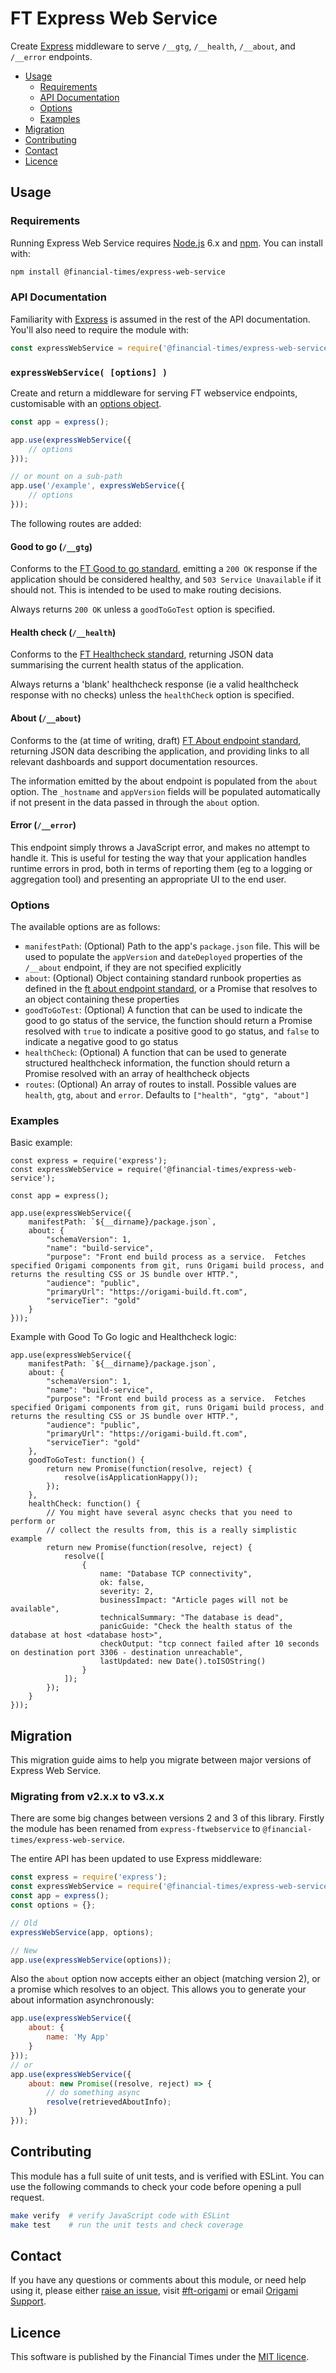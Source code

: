 
FT Express Web Service
======================

Create [Express] middleware to serve `/__gtg`, `/__health`, `/__about`, and `/__error` endpoints.

  - [Usage](#usage)
    - [Requirements](#requirements)
    - [API Documentation](#api-documentation)
    - [Options](#options)
    - [Examples](#examples)
  - [Migration](#migration)
  - [Contributing](#contributing)
  - [Contact](#contact)
  - [Licence](#licence)


Usage
-----

### Requirements

Running Express Web Service requires [Node.js] 6.x and [npm]. You can install with:

```sh
npm install @financial-times/express-web-service
```

### API Documentation

Familiarity with [Express] is assumed in the rest of the API documentation. You'll also need to require the module with:

```js
const expressWebService = require('@financial-times/express-web-service');
```

### `expressWebService( [options] )`

Create and return a middleware for serving FT webservice endpoints, customisable with an [options object](#options).

```js
const app = express();

app.use(expressWebService({
    // options
}));

// or mount on a sub-path
app.use('/example', expressWebService({
    // options
}));
```

The following routes are added:

#### Good to go (`/__gtg`)

Conforms to the [FT Good to go standard], emitting a `200 OK` response if the application should be considered healthy, and `503 Service Unavailable` if it should not. This is intended to be used to make routing decisions.

Always returns `200 OK` unless a `goodToGoTest` option is specified.

#### Health check (`/__health`)

Conforms to the [FT Healthcheck standard], returning JSON data summarising the current health status of the application.

Always returns a 'blank' healthcheck response (ie a valid healthcheck response with no checks) unless the `healthCheck` option is specified.

#### About (`/__about`)

Conforms to the (at time of writing, draft) [FT About endpoint standard], returning JSON data describing the application, and providing links to all relevant dashboards and support documentation resources.

The information emitted by the about endpoint is populated from the `about` option.  The `_hostname` and `appVersion` fields will be populated automatically if not present in the data passed in through the `about` option.

#### Error (`/__error`)

This endpoint simply throws a JavaScript error, and makes no attempt to handle it. This is useful for testing the way that your application handles runtime errors in prod, both in terms of reporting them (eg to a logging or aggregation tool) and presenting an appropriate UI to the end user.

### Options

The available options are as follows:

  - `manifestPath`: (Optional) Path to the app's `package.json` file. This will be used to populate the `appVersion` and `dateDeployed` properties of the `/__about` endpoint, if they are not specified explicitly
  - `about`: (Optional) Object containing standard runbook properties as defined in the [ft about endpoint standard], or a Promise that resolves to an object containing these properties
  - `goodToGoTest`: (Optional) A function that can be used to indicate the good to go status of the service, the function should return a Promise resolved with `true` to indicate a positive good to go status, and `false` to indicate a negative good to go status
  - `healthCheck`: (Optional) A function that can be used to generate structured healthcheck information, the function should return a Promise resolved with an array of healthcheck objects
  - `routes`: (Optional) An array of routes to install.  Possible values are `health`, `gtg`, `about` and `error`.  Defaults to `["health", "gtg", "about"]`

### Examples

Basic example:

```JS
const express = require('express');
const expressWebService = require('@financial-times/express-web-service');

const app = express();

app.use(expressWebService({
	manifestPath: `${__dirname}/package.json`,
	about: {
		"schemaVersion": 1,
		"name": "build-service",
		"purpose": "Front end build process as a service.  Fetches specified Origami components from git, runs Origami build process, and returns the resulting CSS or JS bundle over HTTP.",
		"audience": "public",
		"primaryUrl": "https://origami-build.ft.com",
		"serviceTier": "gold"
	}
}));
```

Example with Good To Go logic and Healthcheck logic:

```JS
app.use(expressWebService({
	manifestPath: `${__dirname}/package.json`,
	about: {
		"schemaVersion": 1,
		"name": "build-service",
		"purpose": "Front end build process as a service.  Fetches specified Origami components from git, runs Origami build process, and returns the resulting CSS or JS bundle over HTTP.",
		"audience": "public",
		"primaryUrl": "https://origami-build.ft.com",
		"serviceTier": "gold"
	},
	goodToGoTest: function() {
		return new Promise(function(resolve, reject) {
			resolve(isApplicationHappy());
		});
	},
	healthCheck: function() {
		// You might have several async checks that you need to perform or
		// collect the results from, this is a really simplistic example
		return new Promise(function(resolve, reject) {
			resolve([
				{
					name: "Database TCP connectivity",
					ok: false,
					severity: 2,
					businessImpact: "Article pages will not be available",
					technicalSummary: "The database is dead",
					panicGuide: "Check the health status of the database at host <database host>",
					checkOutput: "tcp connect failed after 10 seconds on destination port 3306 - destination unreachable",
					lastUpdated: new Date().toISOString()
				}
			]);
		});
	}
}));
```


Migration
---------

This migration guide aims to help you migrate between major versions of Express Web Service.

### Migrating from v2.x.x to v3.x.x

There are some big changes between versions 2 and 3 of this library. Firstly the module has been renamed from `express-ftwebservice` to `@financial-times/express-web-service`.

The entire API has been updated to use Express middleware:

```js
const express = require('express');
const expressWebService = require('@financial-times/express-web-service');
const app = express();
const options = {};

// Old
expressWebService(app, options);

// New
app.use(expressWebService(options));
```

Also the `about` option now accepts either an object (matching version 2), or a promise which resolves to an object. This allows you to generate your about information asynchronously:

```js
app.use(expressWebService({
    about: {
        name: 'My App'
    }
}));
// or
app.use(expressWebService({
    about: new Promise((resolve, reject) => {
        // do something async
        resolve(retrievedAboutInfo);
    })
}));
```


Contributing
------------

This module has a full suite of unit tests, and is verified with ESLint. You can use the following commands to check your code before opening a pull request.

```sh
make verify  # verify JavaScript code with ESLint
make test    # run the unit tests and check coverage
```


Contact
-------

If you have any questions or comments about this module, or need help using it, please either [raise an issue][issues], visit [#ft-origami] or email [Origami Support].


Licence
-------

This software is published by the Financial Times under the [MIT licence][license].



[#ft-origami]: https://financialtimes.slack.com/messages/ft-origami/
[express]: http://expressjs.com/
[ft about endpoint standard]: https://docs.google.com/document/d/1B80a0nAI8L1cuIlSEai4Zuztq7Lef0ytxJYNFCjG7Ko/edit
[ft good to go standard]: https://docs.google.com/document/d/11paOrAIl9eIOqUEERc9XMaaL3zouJDdkmb-gExYFnw0/edit
[ft healthcheck standard]: https://docs.google.com/document/d/18hefJjImF5IFp9WvPAm9Iq5_GmWzI9ahlKSzShpQl1s/edit
[issues]: https://github.com/Financial-Times/express-web-service/issues
[license]: http://opensource.org/licenses/MIT
[node.js]: https://nodejs.org/
[npm]: https://www.npmjs.com/
[origami support]: mailto:origami-support@ft.com
